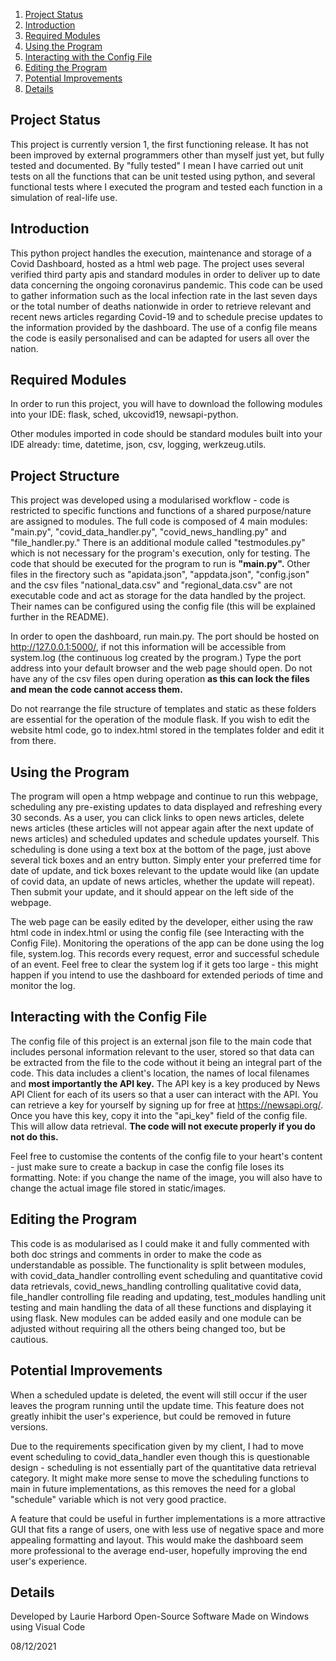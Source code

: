 
1. [Project Status](#project-status)
2. [Introduction](#introduction)
3. [Required Modules](#required-modules)
4. [Using the Program](#using-the-program)
5. [Interacting with the Config File](#interacting-with-the-config-file)
6. [Editing the Program](#editing-the-program)
7. [Potential Improvements](#potential-improvements)
8. [Details](#details)

## Project Status

This project is currently version 1, the first functioning release. It has not been improved by external programmers other than myself just yet, but fully tested and documented. By "fully tested" I mean I have carried out unit tests on all the functions that can be unit tested using python, and several functional tests where I executed the program and tested each function in a simulation of real-life use.  

## Introduction

This python project handles the execution, maintenance and storage of a Covid Dashboard, hosted as a html web page. The project uses several verified third party apis and standard modules in order to deliver up to date data concerning the ongoing coronavirus pandemic. This code can be used to gather information such as the local infection rate in the last seven days or the total number of deaths nationwide in order to retrieve relevant and recent news articles regarding Covid-19 and to schedule precise updates to the information provided by the dashboard. The use of a config file means the code is easily personalised and can be adapted for users all over the nation. 

## Required Modules

In order to run this project, you will have to download the following modules into your IDE:
flask,
sched,
ukcovid19,
newsapi-python.

Other modules imported in code should be standard modules built into your IDE already:
time, 
datetime, 
json, 
csv, 
logging, 
werkzeug.utils.

## Project Structure

This project was developed using a modularised workflow - code is restricted to specific functions and functions of a shared purpose/nature are assigned to modules. The full code is composed of 4 main modules: "main.py", "covid_data_handler.py", "covid_news_handling.py" and "file_handler.py." There is an additional module called "testmodules.py" which is not necessary for the program's execution, only for testing. The code that should be executed for the program to run is **"main.py".** Other files in the firectory such as "apidata.json", "appdata.json", "config.json" and the csv files "national_data.csv" and "regional_data.csv" are not executable code and act as storage for the data handled by the project. Their names can be configured using the config file (this will be explained further in the README). 

In order to open the dashboard, run main.py. The port should be hosted on http://127.0.0.1:5000/, if not this information will be accessible from system.log (the continuous log created by the program.) Type the port address into your default browser and the web page should open. Do not have any of the csv files open during operation **as this can lock the files and mean the code cannot access them.**

Do not rearrange the file structure of templates and static as these folders are essential for the operation of the module flask. If you wish to edit the website html code, go to index.html stored in the templates folder and edit it from there. 

## Using the Program

The program will open a htmp webpage and continue to run this webpage, scheduling any pre-existing updates to data displayed and refreshing every 30 seconds. As a user, you can click links to open news articles, delete news articles (these articles will not appear again after the next update of news articles) and scheduled updates and schedule updates yourself. This scheduling is done using a text box at the bottom of the page, just above several tick boxes and an entry button. Simply enter your preferred time for date of update, and tick boxes relevant to the update would like (an update of covid data, an update of news articles, whether the update will repeat). Then submit your update, and it should appear on the left side of the webpage. 

The web page can be easily edited by the developer, either using the raw html code in index.html or using the config file (see Interacting with the Config File). Monitoring the operations of the app can be done using the log file, system.log. This records every request, error and successful schedule of an event. Feel free to clear the system log if it gets too large - this might happen if you intend to use the dashboard for extended periods of time and monitor the log. 

## Interacting with the Config File

The config file of this project is an external json file to the main code that includes personal information relevant to the user, stored so that data can be extracted from the file to the code without it being an integral part of the code. This data includes a client's location, the names of local filenames and **most importantly the API key.** The API key is a key produced by News API Client for each of its users so that a user can interact with the API. You can retrieve a key for yourself by signing up for free at https://newsapi.org/. Once you have this key, copy it into the "api_key" field of the config file. This will allow data retrieval. **The code will not execute properly if you do not do this.**

Feel free to customise the contents of the config file to your heart's content - just make sure to create a backup in case the config file loses its formatting. Note: if you change the name of the image, you will also have to change the actual image file stored in static/images. 

## Editing the Program

This code is as modularised as I could make it and fully commented with both doc strings and comments in order to make the code as understandable as possible. The functionality is split between modules, with covid_data_handler controlling event scheduling and quantitative covid data retrievals, covid_news_handling controlling qualitative covid data, file_handler controlling file reading and updating, test_modules handling unit testing and main handling the data of all these functions and displaying it using flask. New modules can be added easily and one module can be adjusted without requiring all the others being changed too, but be cautious.   

## Potential Improvements

When a scheduled update is deleted, the event will still occur if the user leaves the program running until the update time. This feature does not greatly inhibit the user's experience, but could be removed in future versions. 

Due to the requirements specification given by my client, I had to move event scheduling to covid_data_handler even though this is questionable design - scheduling is not essentially part of the quantitative data retrieval category. It might make more sense to move the scheduling functions to main in future implementations, as this removes the need for a global "schedule" variable which is not very good practice.

A feature that could be useful in further implementations is a more attractive GUI that fits a range of users, one with less use of negative space and more appealing formatting and layout. This would make the dashboard seem more professional to the average end-user, hopefully improving the end user's experience. 


## Details

Developed by Laurie Harbord
Open-Source Software
Made on Windows using Visual Code

08/12/2021